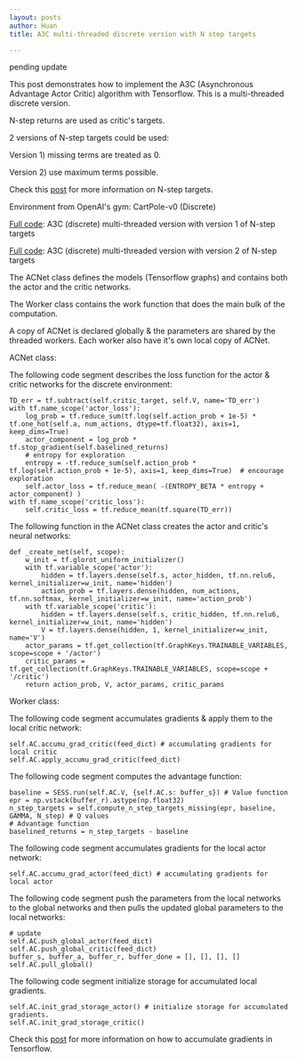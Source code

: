 ```yaml
---
layout: posts
author: Huan
title: A3C multi-threaded discrete version with N step targets

---
```

pending update

This post demonstrates how to implement the A3C (Asynchronous Advantage Actor Critic) algorithm with Tensorflow. This is a multi-threaded discrete version.

N-step returns are used as critic's targets.

2 versions of N-step targets could be used:

Version 1) missing terms are treated as 0.

Version 2) use maximum terms possible.

Check this [post](https://chuacheowhuan.github.io/n_step_targets/) for more information on N-step targets.

Environment from OpenAI's gym: CartPole-v0 (Discrete)

[Full code](https://): A3C (discrete) multi-threaded version with version 1 of N-step targets

[Full code](https://): A3C (discrete) multi-threaded version with version 2 of N-step targets

The ACNet class defines the models (Tensorflow graphs) and contains both the actor and the critic networks.

The Worker class contains the work function that does the main bulk of the computation.

A copy of ACNet is declared globally & the parameters are shared by the threaded workers. Each worker also have it's own local copy of ACNet.

ACNet class:

The following code segment describes the loss function for the actor & critic networks for the discrete environment:

```
TD_err = tf.subtract(self.critic_target, self.V, name='TD_err')
with tf.name_scope('actor_loss'):
    log_prob = tf.reduce_sum(tf.log(self.action_prob + 1e-5) * tf.one_hot(self.a, num_actions, dtype=tf.float32), axis=1, keep_dims=True)
    actor_component = log_prob * tf.stop_gradient(self.baselined_returns)
    # entropy for exploration
    entropy = -tf.reduce_sum(self.action_prob * tf.log(self.action_prob + 1e-5), axis=1, keep_dims=True)  # encourage exploration
    self.actor_loss = tf.reduce_mean( -(ENTROPY_BETA * entropy + actor_component) )                                        
with tf.name_scope('critic_loss'):
    self.critic_loss = tf.reduce_mean(tf.square(TD_err))
```

The following function in the ACNet class creates the actor and critic's neural networks:

```
def _create_net(self, scope):
    w_init = tf.glorot_uniform_initializer()
    with tf.variable_scope('actor'):
        hidden = tf.layers.dense(self.s, actor_hidden, tf.nn.relu6, kernel_initializer=w_init, name='hidden')
        action_prob = tf.layers.dense(hidden, num_actions, tf.nn.softmax, kernel_initializer=w_init, name='action_prob')        
    with tf.variable_scope('critic'):
        hidden = tf.layers.dense(self.s, critic_hidden, tf.nn.relu6, kernel_initializer=w_init, name='hidden')
        V = tf.layers.dense(hidden, 1, kernel_initializer=w_init, name='V')         
    actor_params = tf.get_collection(tf.GraphKeys.TRAINABLE_VARIABLES, scope=scope + '/actor')
    critic_params = tf.get_collection(tf.GraphKeys.TRAINABLE_VARIABLES, scope=scope + '/critic')       
    return action_prob, V, actor_params, critic_params
```

Worker class:

The following code segment accumulates gradients & apply them to the local critic network:

```
self.AC.accumu_grad_critic(feed_dict) # accumulating gradients for local critic  
self.AC.apply_accumu_grad_critic(feed_dict)
```

The following code segment computes the advantage function:

```
baseline = SESS.run(self.AC.V, {self.AC.s: buffer_s}) # Value function
epr = np.vstack(buffer_r).astype(np.float32)
n_step_targets = self.compute_n_step_targets_missing(epr, baseline, GAMMA, N_step) # Q values
# Advantage function
baselined_returns = n_step_targets - baseline
```

The following code segment accumulates gradients for the local actor network:

```          
self.AC.accumu_grad_actor(feed_dict) # accumulating gradients for local actor  
```

The following code segment push the parameters from the local networks to the global networks and then pulls the updated global parameters to the local networks:

```
# update
self.AC.push_global_actor(feed_dict)                
self.AC.push_global_critic(feed_dict)
buffer_s, buffer_a, buffer_r, buffer_done = [], [], [], []
self.AC.pull_global()
```

The following code segment initialize storage for accumulated local gradients.

```
self.AC.init_grad_storage_actor() # initialize storage for accumulated gradients.
self.AC.init_grad_storage_critic()            
```

Check this [post](https://chuacheowhuan.github.io/tf_accumulate_grad/) for more information on how to accumulate gradients in Tensorflow.
